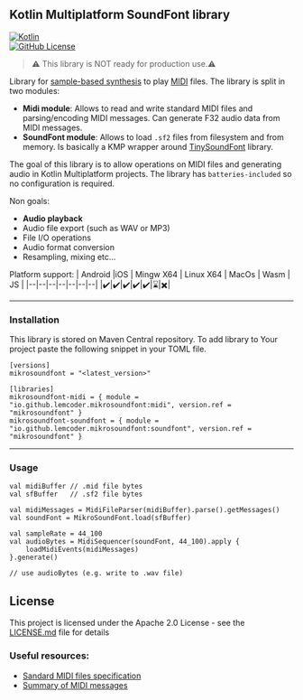 
## Kotlin Multiplatform SoundFont library
[![Kotlin](https://img.shields.io/badge/kotlin-2.1.0-blue.svg?logo=kotlin)](http://kotlinlang.org)  
[![GitHub License](https://img.shields.io/badge/license-Apache%20License%202.0-blue.svg?style=flat)](http://www.apache.org/licenses/LICENSE-2.0)
>:warning: This library is NOT ready for production use.:warning:

Library for [sample-based synthesis](https://en.wikipedia.org/wiki/Sample-based_synthesis "Sample-based synthesis") to play [MIDI](https://en.wikipedia.org/wiki/MIDI "MIDI") files. The library is split in two modules:
* **Midi module**: Allows to read and write standard MIDI files and parsing/encoding MIDI messages. Can generate F32 audio data from MIDI messages.
* **SoundFont module**: Allows to load `.sf2` files from filesystem and from memory. Is basically a KMP wrapper around [TinySoundFont](https://github.com/schellingb/TinySoundFont) library.

The goal of this library is to allow operations on MIDI files and generating audio in Kotlin Multiplatform projects. The library has `batteries-included` so no configuration is required.

Non goals:
* <b>Audio playback</b>
* Audio file export (such as WAV or MP3)
* File I/O operations
* Audio format conversion
* Resampling, mixing etc...

Platform support:
| Android |iOS | Mingw X64 | Linux X64 | MacOs | Wasm | JS |
|--|--|--|--|--|--|--|
|:heavy_check_mark:|:heavy_check_mark:|:heavy_check_mark:|:heavy_check_mark:|:heavy_check_mark:|:hourglass:|:heavy_multiplication_x:|

___
### Installation

This library is stored on Maven Central repository. To add library to Your project paste the following snippet in your TOML file.
```
[versions]
mikrosoundfont = "<latest_version>"

[libraries]
mikrosoundfont-midi = { module = "io.github.lemcoder.mikrosoundfont:midi", version.ref = "mikrosoundfont" }  
mikrosoundfont-soundfont = { module = "io.github.lemcoder.mikrosoundfont:soundfont", version.ref = "mikrosoundfont" }
```
___
### Usage
```
val midiBuffer // .mid file bytes  
val sfBuffer   // .sf2 file bytes
    
val midiMessages = MidiFileParser(midiBuffer).parse().getMessages()    
val soundFont = MikroSoundFont.load(sfBuffer)  

val sampleRate = 44_100
val audioBytes = MidiSequencer(soundFont, 44_100).apply {   
	loadMidiEvents(midiMessages)  
}.generate()

// use audioBytes (e.g. write to .wav file)
```

## License

This project is licensed under the Apache 2.0 License - see the [LICENSE.md](LICENSE.md) file for details


### Useful resources:
* [Sandard MIDI files specification](https://drive.google.com/file/d/1t4jcCCKoi5HMi7YJ6skvZfKcefLhhOgU/view?u)
* [Summary of MIDI messages](https://drive.google.com/file/d/1I-bH8zhfS37fnLzV-xnonOCYZycaGzbn/view)
